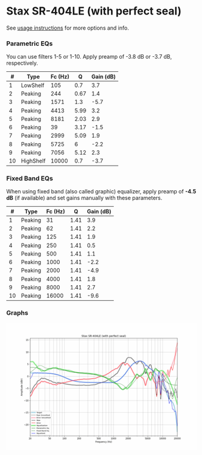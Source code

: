 # Stax SR-404LE (with perfect seal)
See [usage instructions](https://github.com/jaakkopasanen/AutoEq#usage) for more options and info.

### Parametric EQs
You can use filters 1-5 or 1-10. Apply preamp of -3.8 dB or -3.7 dB, respectively.

|   # | Type      |   Fc (Hz) |    Q |   Gain (dB) |
|-----|-----------|-----------|------|-------------|
|   1 | LowShelf  |       105 | 0.7  |         3.7 |
|   2 | Peaking   |       244 | 0.67 |         1.4 |
|   3 | Peaking   |      1571 | 1.3  |        -5.7 |
|   4 | Peaking   |      4413 | 5.99 |         3.2 |
|   5 | Peaking   |      8181 | 2.03 |         2.9 |
|   6 | Peaking   |        39 | 3.17 |        -1.5 |
|   7 | Peaking   |      2999 | 5.09 |         1.9 |
|   8 | Peaking   |      5725 | 6    |        -2.2 |
|   9 | Peaking   |      7056 | 5.12 |         2.3 |
|  10 | HighShelf |     10000 | 0.7  |        -3.7 |

### Fixed Band EQs
When using fixed band (also called graphic) equalizer, apply preamp of **-4.5 dB** (if available) and set gains manually with these parameters.

|   # | Type    |   Fc (Hz) |    Q |   Gain (dB) |
|-----|---------|-----------|------|-------------|
|   1 | Peaking |        31 | 1.41 |         3.9 |
|   2 | Peaking |        62 | 1.41 |         2.2 |
|   3 | Peaking |       125 | 1.41 |         1.9 |
|   4 | Peaking |       250 | 1.41 |         0.5 |
|   5 | Peaking |       500 | 1.41 |         1.1 |
|   6 | Peaking |      1000 | 1.41 |        -2.2 |
|   7 | Peaking |      2000 | 1.41 |        -4.9 |
|   8 | Peaking |      4000 | 1.41 |         1.8 |
|   9 | Peaking |      8000 | 1.41 |         2.7 |
|  10 | Peaking |     16000 | 1.41 |        -9.6 |

### Graphs
![](./Stax%20SR-404LE%20(with%20perfect%20seal).png)
